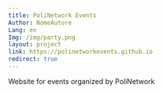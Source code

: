 ```yaml
---
title: PoliNetwork Events
Author: NomeAutore
Lang: en
Img: /img/party.png
layout: project
link: https://polinetworkevents.github.io
redirect: true
---
```

Website for events organized by PoliNetwork
